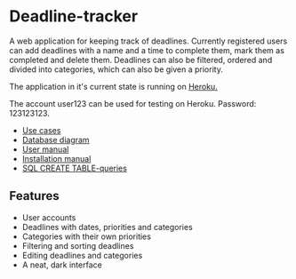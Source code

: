 # Deadline-tracker

A web application for keeping track of deadlines. Currently registered users can add deadlines with a name and a time to complete them, mark them as completed and delete them. Deadlines can also be filtered, ordered and divided into categories, which can also be given a priority. 

The application in it's current state is running on [Heroku.](https://deadline-tracker.herokuapp.com) 

The account user123 can be used for testing on Heroku. Password: 123123123.

- [Use cases](https://github.com/Teo44/Deadline-tracker/blob/master/documentation/use_cases.md)
- [Database diagram](https://github.com/Teo44/Deadline-tracker/blob/master/documentation/database_diagram.pdf)
- [User manual](https://github.com/Teo44/Deadline-tracker/blob/master/documentation/manual.md)
- [Installation manual](https://github.com/Teo44/Deadline-tracker/blob/master/documentation/installation.md)
- [SQL CREATE TABLE-queries](https://github.com/Teo44/Deadline-tracker/blob/master/documentation/create_table_queries.md)


## Features

- User accounts
- Deadlines with dates, priorities and categories
- Categories with their own priorities
- Filtering and sorting deadlines 
- Editing deadlines and categories
- A neat, dark interface
